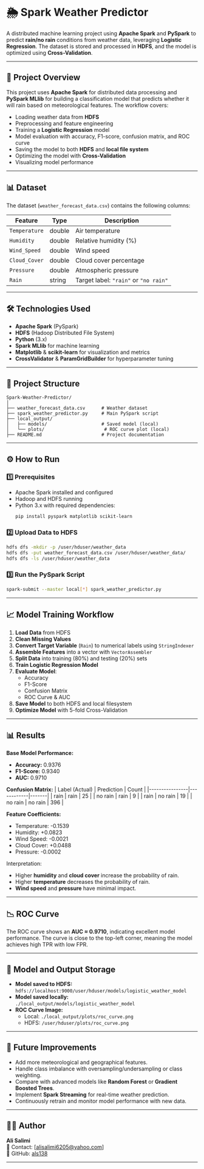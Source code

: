 # 🌦️ Spark Weather Predictor

A distributed machine learning project using **Apache Spark** and **PySpark** to predict **rain/no rain** conditions from weather data, leveraging **Logistic Regression**. The dataset is stored and processed in **HDFS**, and the model is optimized using **Cross-Validation**.

---

## 📌 Project Overview

This project uses **Apache Spark** for distributed data processing and **PySpark MLlib** for building a classification model that predicts whether it will rain based on meteorological features. The workflow covers:

- Loading weather data from **HDFS**
- Preprocessing and feature engineering
- Training a **Logistic Regression** model
- Model evaluation with accuracy, F1-score, confusion matrix, and ROC curve
- Saving the model to both **HDFS** and **local file system**
- Optimizing the model with **Cross-Validation**
- Visualizing model performance

---

## 📊 Dataset

The dataset (`weather_forecast_data.csv`) contains the following columns:

| Feature        | Type   | Description |
|----------------|--------|-------------|
| `Temperature`  | double | Air temperature |
| `Humidity`     | double | Relative humidity (%) |
| `Wind_Speed`   | double | Wind speed |
| `Cloud_Cover`  | double | Cloud cover percentage |
| `Pressure`     | double | Atmospheric pressure |
| `Rain`         | string | Target label: `"rain"` or `"no rain"` |

---

## 🛠️ Technologies Used

- **Apache Spark** (PySpark)
- **HDFS** (Hadoop Distributed File System)
- **Python** (3.x)
- **Spark MLlib** for machine learning
- **Matplotlib** & **scikit-learn** for visualization and metrics
- **CrossValidator** & **ParamGridBuilder** for hyperparameter tuning

---

## 📂 Project Structure

```
Spark-Weather-Predictor/
│
├── weather_forecast_data.csv      # Weather dataset
├── spark_weather_predictor.py     # Main PySpark script
├── local_output/
│   ├── models/                    # Saved model (local)
│   └── plots/                      # ROC curve plot (local)
├── README.md                      # Project documentation
```

---

## ⚙️ How to Run

### 1️⃣ Prerequisites
- Apache Spark installed and configured
- Hadoop and HDFS running
- Python 3.x with required dependencies:
  ```bash
  pip install pyspark matplotlib scikit-learn
  ```

### 2️⃣ Upload Data to HDFS
```bash
hdfs dfs -mkdir -p /user/hduser/weather_data
hdfs dfs -put weather_forecast_data.csv /user/hduser/weather_data/
hdfs dfs -ls /user/hduser/weather_data
```

### 3️⃣ Run the PySpark Script
```bash
spark-submit --master local[*] spark_weather_predictor.py
```

---

## 📈 Model Training Workflow

1. **Load Data** from HDFS  
2. **Clean Missing Values**  
3. **Convert Target Variable** (`Rain`) to numerical labels using `StringIndexer`  
4. **Assemble Features** into a vector with `VectorAssembler`  
5. **Split Data** into training (80%) and testing (20%) sets  
6. **Train Logistic Regression Model**  
7. **Evaluate Model**:
   - Accuracy
   - F1-Score
   - Confusion Matrix
   - ROC Curve & AUC
8. **Save Model** to both HDFS and local filesystem  
9. **Optimize Model** with 5-fold Cross-Validation  

---

## 📊 Results

**Base Model Performance:**
- **Accuracy:** 0.9376
- **F1-Score:** 0.9340
- **AUC:** 0.9710

**Confusion Matrix:**
| Label (Actual) | Prediction | Count |
|----------------|------------|-------|
| rain           | rain       | 25    |
| no rain        | rain       | 9     |
| rain           | no rain    | 19    |
| no rain        | no rain    | 396   |

**Feature Coefficients:**
- Temperature: -0.1539  
- Humidity: +0.0823  
- Wind Speed: -0.0021  
- Cloud Cover: +0.0488  
- Pressure: -0.0002  

Interpretation:
- Higher **humidity** and **cloud cover** increase the probability of rain.
- Higher **temperature** decreases the probability of rain.
- **Wind speed** and **pressure** have minimal impact.

---

## 📉 ROC Curve

The ROC curve shows an **AUC ≈ 0.9710**, indicating excellent model performance. The curve is close to the top-left corner, meaning the model achieves high TPR with low FPR.

---

## 💾 Model and Output Storage

- **Model saved to HDFS:**  
  `hdfs://localhost:9000/user/hduser/models/logistic_weather_model`  
- **Model saved locally:**  
  `./local_output/models/logistic_weather_model`
- **ROC Curve Image:**  
  - Local: `./local_output/plots/roc_curve.png`  
  - HDFS: `/user/hduser/plots/roc_curve.png`

---

## 🚀 Future Improvements

- Add more meteorological and geographical features.
- Handle class imbalance with oversampling/undersampling or class weighting.
- Compare with advanced models like **Random Forest** or **Gradient Boosted Trees**.
- Implement **Spark Streaming** for real-time weather prediction.
- Continuously retrain and monitor model performance with new data.

---

## 👨‍💻 Author
**Ali Salimi**  
📧 Contact: [alisalimi6205@yahoo.com]  
📂 GitHub: [als138](https://github.com/als138)

---
